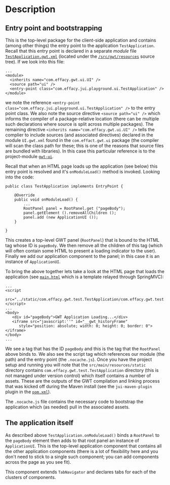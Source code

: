 # Description

## Entry point and bootstrapping

This is the top-level package for the client-side application and contains (among other things) the entry point to the application `TestApplication`. Recall that this entry point is declared in a separate *module* file [`TestApplication.gwt.xml`](../../../../../../resources/com/effacy/jui/playground/TestApplication.gwt.xml) (located under the [`/src/gwt/resources`](../../../../../../resources) source tree). If we look into this file:

```
...
<module>
  <inherits name="com.effacy.gwt.ui.UI" />
  <source path="ui" />
  <entry-point class="com.effacy.jui.playground.ui.TestApplication" />
</module>
```

we note the reference `<entry-point class="com.effacy.jui.playground.ui.TestApplication" />` to the entry point class. We also note the source directive `<source path="ui" />` which informs the compiler of a package-relative location (there can be multiple such declarations where source is split across multiple packages).  The remaining directive `<inherits name="com.effacy.gwt.ui.UI" />` tells the complier to include sources (and associated directives) declared in the module `UI.gwt.xml` found in the `com.effact.gwt.ui` package (the compiler will scan the class path for these; this is one of the reasons that source files are bundled with libraries). In this case this particular reference is to the project-module [`gwt-ui`](../../../../../../../../../gwt-stack-ui/).

Recall that when an HTML page loads up the application (see below) this entry point is resolved and it's `onModuleLoad()` method is invoked. Looking into the code:

```
public class TestApplication implements EntryPoint {

    @Override
    public void onModuleLoad() {
        ...
        RootPanel panel = RootPanel.get ("pageBody");
        panel.getElement ().removeAllChildren ();
        panel.add (new ApplicationUI ());
    }

}
```

This creates a top-level GWT panel (`RootPanel`) that is bound to the HTML tag whose ID is `pageBody`. We then remove all the children of this tag (which will often contain some HTML to present a loading indicator to the user). Finally we add our application component to the panel; in this case it is an instance of `ApplicationUI`.

To bring the above together lets take a look at the HTML page that loads the application (see [`main.html`](../../../../../../../../src/main/resources/templates/main.html) which is a template relayed through SpringMVC):

```
...
<script
   src="../static/com.effacy.gwt.test.TestApplication/com.effacy.gwt.test.TestApplication.nocache.js"></script>
...
<body>
   <div id="pageBody">GWT Application Loading...</div>
   <iframe src="javascript:''" id="__gwt_historyFrame"
      style="position: absolute; width: 0; height: 0; border: 0"></iframe>
</body>
...
```

We see a tag that has the ID `pageBody` and this is the tag that the `RootPanel` above binds to.  We also see the script tag which references our module (the path) and the entry point (the `.nocache.js`). Once you have the project setup and running you will note that the `src/main/resources/static` directory contains   `com.effacy.gwt.test.TestApplication` directory (this is not managed under version control) which itself contains a number of assets. These are the outputs of the GWT compilation and linking process that was kicked off during the Maven install (see the `jui-maven-plugin` plugin in the [`pom.xml`](../../../../../../../../pom.xml)).

The `.nocache.js` file contains the necessary code to bootstrap the application which (as needed) pull in the associated assets.

## The application itself

As described above `TestApplication.onModuleLoad()` binds a `RootPanel` to the `pageBody` element then adds to that root panel an instance of `ApplicationUI`. This is the top-level application component that contains all the other application components (there is a lot of flexibility here and you don't need to stick to a single such component; you can add components across the page as you see fit).

This component extends `TabNavigator` and declares tabs for each of the clusters of components.
